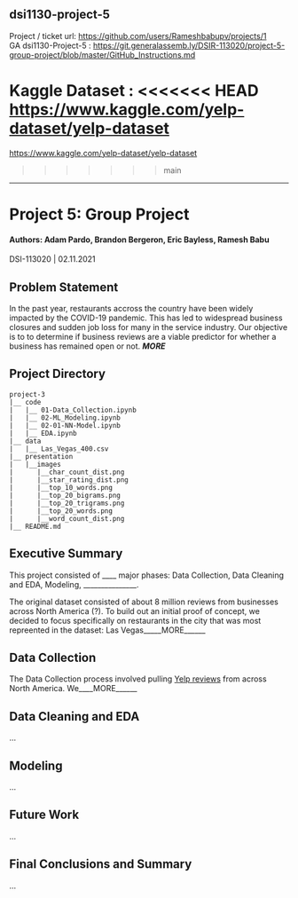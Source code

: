 ## dsi1130-project-5
Project / ticket url:  https://github.com/users/Rameshbabupv/projects/1 <br>
GA dsi1130-Project-5 : https://git.generalassemb.ly/DSIR-113020/project-5-group-project/blob/master/GitHub_Instructions.md


Kaggle Dataset : 
<<<<<<< HEAD
https://www.kaggle.com/yelp-dataset/yelp-dataset
=======
https://www.kaggle.com/yelp-dataset/yelp-dataset
>>>>>>> main

---

# Project 5: Group Project
#### Authors: Adam Pardo, Brandon Bergeron, Eric Bayless, Ramesh Babu

DSI-113020 | 02.11.2021

## Problem Statement

In the past year, restaurants accross the country have been widely impacted by the COVID-19 pandemic. This has led to widespread business closures and sudden job loss for many in the service industry. Our objective is to to determine if business reviews are a viable predictor for whether a business has remained open or not. _____MORE_____  



## Project Directory
```
project-3
|__ code
|   |__ 01-Data_Collection.ipynb
|   |__ 02-ML_Modeling.ipynb
|   |__ 02-01-NN-Model.ipynb
|   |__ EDA.ipynb
|__ data
|   |__ Las_Vegas_400.csv
|__ presentation
|   |__images
|      |__char_count_dist.png
|      |__star_rating_dist.png
|      |__top_10_words.png
|      |__top_20_bigrams.png
|      |__top_20_trigrams.png
|      |__top_20_words.png
|      |__word_count_dist.png
|__ README.md
```

## Executive Summary

This project consisted of ____ major phases: Data Collection, Data Cleaning and EDA, Modeling, _______________. 

The original dataset consisted of about 8 million reviews from businesses across North America (?). To build out an initial proof of concept, we decided to focus specifically on restaurants in the city that was most repreented in the dataset: Las Vegas_____MORE______

## Data Collection

The Data Collection process involved pulling [Yelp reviews](https://www.kaggle.com/yelp-dataset/yelp-dataset) from across North America. We____MORE______

## Data Cleaning and EDA

...

## Modeling

...

## Future Work

... 


## Final Conclusions and Summary

...  
